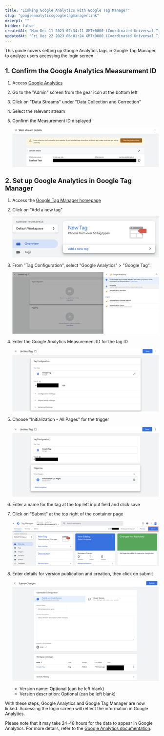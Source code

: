 ```yaml
---
title: "Linking Google Analytics with Google Tag Manager"
slug: "googleanalyticsgoogletagmanagerlink"
excerpt: ""
hidden: false
createdAt: "Mon Dec 11 2023 02:34:11 GMT+0000 (Coordinated Universal Time)"
updatedAt: "Fri Dec 22 2023 06:01:24 GMT+0000 (Coordinated Universal Time)"
---
```

This guide covers setting up Google Analytics tags in Google Tag Manager to analyze users accessing the login screen.

## 1. Confirm the Google Analytics Measurement ID

1. Access [Google Analytics](https://analytics.google.com/analytics/web)
2. Go to the "Admin" screen from the gear icon at the bottom left
3. Click on "Data Streams" under "Data Collection and Correction"
4. Select the relevant stream
5. Confirm the Measurement ID displayed

   ![googleanalyticsgoogletagmanagerlink-1](/img/part-4/application-settings/googletagmanagersetting/googleanalyticsgoogletagmanagerlink-1.png)

## 2. Set up Google Analytics in Google Tag Manager

1. Access the [Google Tag Manager homepage](https://tagmanager.google.com/)
2. Click on "Add a new tag"

   ![googleanalyticsgoogletagmanagerlink-2](/img/part-4/application-settings/googletagmanagersetting/googleanalyticsgoogletagmanagerlink-2.png)
3. From "Tag Configuration", select "Google Analytics" > "Google Tag".

   ![googleanalyticsgoogletagmanagerlink-3](/img/part-4/application-settings/googletagmanagersetting/googleanalyticsgoogletagmanagerlink-3.png)
4. Enter the Google Analytics Measurement ID for the tag ID

   ![googleanalyticsgoogletagmanagerlink-4](/img/part-4/application-settings/googletagmanagersetting/googleanalyticsgoogletagmanagerlink-4.png)
5. Choose "Initialization - All Pages" for the trigger

   ![googleanalyticsgoogletagmanagerlink-5](/img/part-4/application-settings/googletagmanagersetting/googleanalyticsgoogletagmanagerlink-5.png)
6. Enter a name for the tag at the top left input field and click save
7. Click on "Submit" at the top right of the container page

   ![googleanalyticsgoogletagmanagerlink-6](/img/part-4/application-settings/googletagmanagersetting/googleanalyticsgoogletagmanagerlink-6.png)
8. Enter details for version publication and creation, then click on submit

   ![googleanalyticsgoogletagmanagerlink-7](/img/part-4/application-settings/googletagmanagersetting/googleanalyticsgoogletagmanagerlink-7.png)

   - Version name: Optional (can be left blank)
   - Version description: Optional (can be left blank)

With these steps, Google Analytics and Google Tag Manager are now linked. Accessing the login screen will reflect the information in Google Analytics.

Please note that it may take 24-48 hours for the data to appear in Google Analytics. For more details, refer to the [Google Analytics documentation](https://support.google.com/analytics/answer/7084038?hl=ja&sjid=9555982415879226311-AP#zippy=%2C%E3%81%93%E3%81%AE%E8%A8%98%E4%BA%8B%E3%81%AE%E5%86%85%E5%AE%B9).

